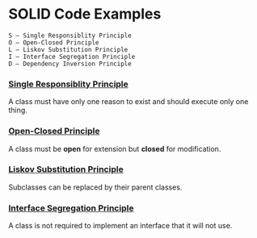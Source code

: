 # SOLID Code Examples


    S — Single Responsiblity Principle
    O — Open-Closed Principle
    L — Liskov Substitution Principle
    I — Interface Segregation Principle
    D — Dependency Inversion Principle


### [Single Responsiblity Principle](src/srp/CourseSrpProblem.java)

A class must have only one reason to exist and should execute only one thing.

### [Open-Closed Principle](src/ocp/VideoOcpProblem.java)

A class must be **open** for extension but **closed** for modification.

### [Liskov Substitution Principle](src/lsp)

Subclasses can be replaced by their parent classes.

### [Interface Segregation Principle](src/isp)

A class is not required to implement an interface that it will not use.